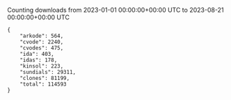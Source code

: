 
Counting downloads from 2023-01-01 00:00:00+00:00 UTC to 2023-08-21 00:00:00+00:00 UTC

```
{
    "arkode": 564,
    "cvode": 2240,
    "cvodes": 475,
    "ida": 403,
    "idas": 178,
    "kinsol": 223,
    "sundials": 29311,
    "clones": 81199,
    "total": 114593
}
```

